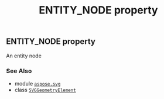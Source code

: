 ﻿---
title: ENTITY_NODE property
second_title: Aspose.SVG for Python via .NET API References
description: 
type: docs
weight: 550
url: /python-net/aspose.svg/svggeometryelement/entity_node/
is_root: false
---

## ENTITY_NODE property


An entity node

### See Also
* module [`aspose.svg`](../../)
* class [`SVGGeometryElement`](/svg/python-net/aspose.svg/svggeometryelement)
